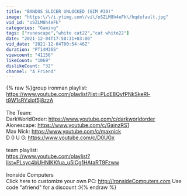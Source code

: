 ```yaml
---
title: "BANDOS SLICER UNLOCKED (GIM #30)"
image: "https:\/\/i.ytimg.com\/vi\/oSZLM8h4eFk\/hqdefault.jpg"
vid_id: "oSZLM8h4eFk"
categories: "Gaming"
tags: ["runescape","white cat22","cat white22"]
date: "2021-12-04T17:50:31+03:00"
vid_date: "2021-12-04T00:54:46Z"
duration: "PT14M36S"
viewcount: "41156"
likeCount: "1069"
dislikeCount: "32"
channel: "A Friend"
---
```

{% raw %}group ironman playlist:<br /><a rel="nofollow" target="blank" href="https://www.youtube.com/playlist?list=PLdE8QyfPNkSkeRl-t9W1sRYxIqf5j8zzA">https://www.youtube.com/playlist?list=PLdE8QyfPNkSkeRl-t9W1sRYxIqf5j8zzA</a><br /><br />The Team:<br />DarkWorldOrder: <a rel="nofollow" target="blank" href="https://www.youtube.com/c/darkworldorder">https://www.youtube.com/c/darkworldorder</a><br />Alonescape: <a rel="nofollow" target="blank" href="https://www.youtube.com/c/GainzRS1">https://www.youtube.com/c/GainzRS1</a><br />Max Nick: <a rel="nofollow" target="blank" href="https://www.youtube.com/c/maxnick">https://www.youtube.com/c/maxnick</a><br />D 0 U G: <a rel="nofollow" target="blank" href="https://www.youtube.com/c/D0UGx">https://www.youtube.com/c/D0UGx</a><br /><br />team playlist:<br /><a rel="nofollow" target="blank" href="https://www.youtube.com/playlist?list=PLsyc4bUHNIKKfua_u5ICg1HAtaRT9Fzww">https://www.youtube.com/playlist?list=PLsyc4bUHNIKKfua_u5ICg1HAtaRT9Fzww</a><br /><br />Ironside Computers<br />Click here to customize your own PC: <a rel="nofollow" target="blank" href="http://IronsideComputers.com">http://IronsideComputers.com</a> Use code &quot;afriend&quot; for a discount :){% endraw %}
